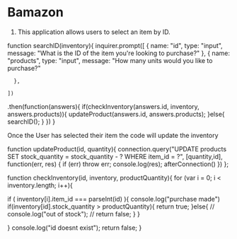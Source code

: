 # Bamazon

1. This application allows users to select an item by ID. 

function searchID(inventory){
  inquirer.prompt([
      {
        name: "id",
        type: "input",
        message: "What is the ID of the item you're looking to purchase?"
      },
      {
        name: "products",
        type: "input",
        message: "How many units would you like to purchase?"
          
      },
 
    ])
  .then(function(answers){
    if(checkInventory(answers.id, inventory, answers.products)){
      updateProduct(answers.id, answers.products);
    }else{
      searchID();
    }
  })
}

Once the User has selected their item the code will update the inventory 

function updateProduct(id, quantity){
  connection.query("UPDATE products SET stock_quantity = stock_quantity - ? WHERE item_id = ?", [quantity,id], function(err, res) {
  if (err) throw err;
  console.log(res);
  afterConnection()
})
};

function checkInventory(id, inventory, productQuantity){
  for (var i = 0; i < inventory.length; i++){

   if ( inventory[i].item_id === parseInt(id) ){
      console.log("purchase made")
      if(inventory[id].stock_quantity > productQuantity){
        return true;
      }else{
        // console.log("out of stock");
        // return false;
      }
    }

  }
  console.log("id doesnt exist");
  return false;
}
